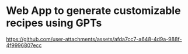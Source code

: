 # Web App to generate customizable recipes using GPTs


https://github.com/user-attachments/assets/afda7cc7-a648-4d9a-988f-4f9996807ecc

